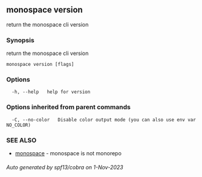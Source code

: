 ## monospace version

return the monospace cli version

### Synopsis

return the monospace cli version

```
monospace version [flags]
```

### Options

```
  -h, --help   help for version
```

### Options inherited from parent commands

```
  -C, --no-color   Disable color output mode (you can also use env var NO_COLOR)
```

### SEE ALSO

* [monospace](monospace.md)	 - monospace is not monorepo

###### Auto generated by spf13/cobra on 1-Nov-2023
